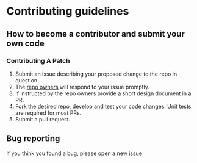 # Contributing guidelines

## How to become a contributor and submit your own code

### Contributing A Patch

1. Submit an issue describing your proposed change to the repo in question.
1. The [repo owners](OWNERS) will respond to your issue promptly.
1. If instructed by the repo owners provide a short design document in a PR.
1. Fork the desired repo, develop and test your code changes. Unit tests are required for most PRs.
1. Submit a pull request.

## Bug reporting

If you think you found a bug, please open a [new issue](https://github.com/minimalchat/client/issues/new)
